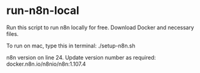 # run-n8n-local
Run this script to run n8n locally for free. Download Docker and necessary files.

To run on mac, type this in terminal:
./setup-n8n.sh

n8n version on line 24. Update version number as required:
docker.n8n.io/n8nio/n8n:1.107.4
